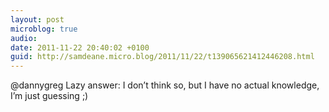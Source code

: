 ```yaml
---
layout: post
microblog: true
audio: 
date: 2011-11-22 20:40:02 +0100
guid: http://samdeane.micro.blog/2011/11/22/t139065621412446208.html
---
```

@dannygreg Lazy answer: I don’t think so, but I have no actual knowledge, I’m just guessing ;)
